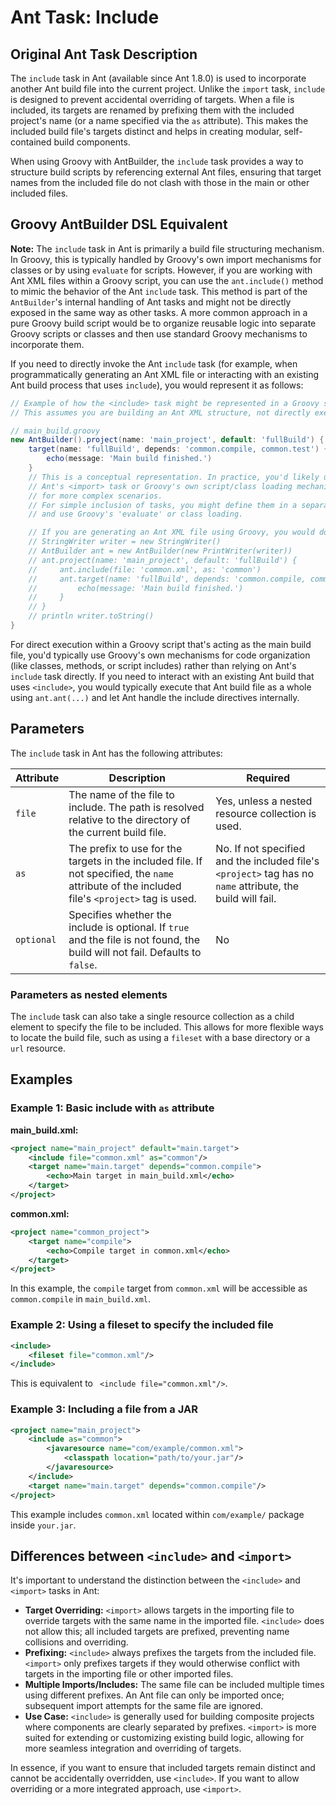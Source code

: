 # Ant Task: Include

## Original Ant Task Description

The `include` task in Ant (available since Ant 1.8.0) is used to incorporate another Ant build file into the current project. Unlike the `import` task, `include` is designed to prevent accidental overriding of targets. When a file is included, its targets are renamed by prefixing them with the included project's name (or a name specified via the `as` attribute). This makes the included build file's targets distinct and helps in creating modular, self-contained build components.

When using Groovy with AntBuilder, the `include` task provides a way to structure build scripts by referencing external Ant files, ensuring that target names from the included file do not clash with those in the main or other included files.

## Groovy AntBuilder DSL Equivalent

**Note:** The `include` task in Ant is primarily a build file structuring mechanism. In Groovy, this is typically handled by Groovy's own import mechanisms for classes or by using `evaluate` for scripts. However, if you are working with Ant XML files within a Groovy script, you can use the `ant.include()` method to mimic the behavior of the Ant `include` task. This method is part of the `AntBuilder`'s internal handling of Ant tasks and might not be directly exposed in the same way as other tasks. A more common approach in a pure Groovy build script would be to organize reusable logic into separate Groovy scripts or classes and then use standard Groovy mechanisms to incorporate them.

If you need to directly invoke the Ant `include` task (for example, when programmatically generating an Ant XML file or interacting with an existing Ant build process that uses `include`), you would represent it as follows:

```groovy
// Example of how the <include> task might be represented in a Groovy script
// This assumes you are building an Ant XML structure, not directly executing it.

// main_build.groovy
new AntBuilder().project(name: 'main_project', default: 'fullBuild') {
    target(name: 'fullBuild', depends: 'common.compile, common.test') {
        echo(message: 'Main build finished.')
    }
    // This is a conceptual representation. In practice, you'd likely use
    // Ant's <import> task or Groovy's own script/class loading mechanisms
    // for more complex scenarios.
    // For simple inclusion of tasks, you might define them in a separate file
    // and use Groovy's 'evaluate' or class loading.

    // If you are generating an Ant XML file using Groovy, you would do something like:
    // StringWriter writer = new StringWriter()
    // AntBuilder ant = new AntBuilder(new PrintWriter(writer))
    // ant.project(name: 'main_project', default: 'fullBuild') {
    //     ant.include(file: 'common.xml', as: 'common')
    //     ant.target(name: 'fullBuild', depends: 'common.compile, common.test') {
    //         echo(message: 'Main build finished.')
    //     }
    // }
    // println writer.toString()
}
```

For direct execution within a Groovy script that's acting as the main build file, you'd typically use Groovy's own mechanisms for code organization (like classes, methods, or script includes) rather than relying on Ant's `include` task directly. If you need to interact with an existing Ant build that uses `<include>`, you would typically execute that Ant build file as a whole using `ant.ant(...)` and let Ant handle the include directives internally.

## Parameters

The `include` task in Ant has the following attributes:

| Attribute        | Description                                                                                                                               | Required                                                                                                |
|------------------|-------------------------------------------------------------------------------------------------------------------------------------------|---------------------------------------------------------------------------------------------------------|
| `file`           | The name of the file to include. The path is resolved relative to the directory of the current build file.                                  | Yes, unless a nested resource collection is used.                                                        |
| `as`             | The prefix to use for the targets in the included file. If not specified, the `name` attribute of the included file's `<project>` tag is used. | No. If not specified and the included file's `<project>` tag has no `name` attribute, the build will fail. |
| `optional`       | Specifies whether the include is optional. If `true` and the file is not found, the build will not fail. Defaults to `false`.             | No                                                                                                      |

### Parameters as nested elements

The `include` task can also take a single resource collection as a child element to specify the file to be included. This allows for more flexible ways to locate the build file, such as using a `fileset` with a base directory or a `url` resource.

## Examples

### Example 1: Basic include with `as` attribute

**main_build.xml:**
```xml
<project name="main_project" default="main.target">
    <include file="common.xml" as="common"/>
    <target name="main.target" depends="common.compile">
        <echo>Main target in main_build.xml</echo>
    </target>
</project>
```

**common.xml:**
```xml
<project name="common_project">
    <target name="compile">
        <echo>Compile target in common.xml</echo>
    </target>
</project>
```
In this example, the `compile` target from `common.xml` will be accessible as `common.compile` in `main_build.xml`.

### Example 2: Using a fileset to specify the included file
```xml
<include>
    <fileset file="common.xml"/>
</include>
```
This is equivalent to ` <include file="common.xml"/>`.

### Example 3: Including a file from a JAR
```xml
<project name="main_project">
    <include as="common">
        <javaresource name="com/example/common.xml">
            <classpath location="path/to/your.jar"/>
        </javaresource>
    </include>
    <target name="main.target" depends="common.compile"/>
</project>
```
This example includes `common.xml` located within `com/example/` package inside `your.jar`.

## Differences between `<include>` and `<import>`

It's important to understand the distinction between the `<include>` and `<import>` tasks in Ant:

*   **Target Overriding:** `<import>` allows targets in the importing file to override targets with the same name in the imported file. `<include>` does not allow this; all included targets are prefixed, preventing name collisions and overriding.
*   **Prefixing:** `<include>` always prefixes the targets from the included file. `<import>` only prefixes targets if they would otherwise conflict with targets in the importing file or other imported files.
*   **Multiple Imports/Includes:** The same file can be included multiple times using different prefixes. An Ant file can only be imported once; subsequent import attempts for the same file are ignored.
*   **Use Case:** `<include>` is generally used for building composite projects where components are clearly separated by prefixes. `<import>` is more suited for extending or customizing existing build logic, allowing for more seamless integration and overriding of targets.

In essence, if you want to ensure that included targets remain distinct and cannot be accidentally overridden, use `<include>`. If you want to allow overriding or a more integrated approach, use `<import>`.
